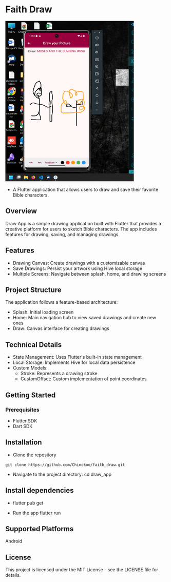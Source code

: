 # Faith Draw

<img src="assets/faith draw1.png" height=500 width=400 alt="faith draw app" />

- A Flutter application that allows users to draw and save their favorite Bible characters.

## Overview

Draw App is a simple drawing application built with Flutter that provides a creative platform for users to sketch Bible characters. The app includes features for drawing, saving, and managing drawings.

## Features

- Drawing Canvas: Create drawings with a customizable canvas
- Save Drawings: Persist your artwork using Hive local storage
- Multiple Screens: Navigate between splash, home, and drawing screens

## Project Structure

The application follows a feature-based architecture:

- Splash: Initial loading screen
- Home: Main navigation hub to view saved drawings and create new ones
- Draw: Canvas interface for creating drawings

## Technical Details

- State Management: Uses Flutter's built-in state management
- Local Storage: Implements Hive for local data persistence
- Custom Models:
  - Stroke: Represents a drawing stroke
  - CustomOffset: Custom implementation of point coordinates

## Getting Started

### Prerequisites

- Flutter SDK
- Dart SDK

## Installation

- Clone the repository

```
git clone https://github.com/Chinokoo/faith_draw.git
```

- Navigate to the project directory: cd draw_app

## Install dependencies

- flutter pub get

- Run the app
  flutter run

## Supported Platforms

Android

## License

This project is licensed under the MIT License - see the LICENSE file for details.
